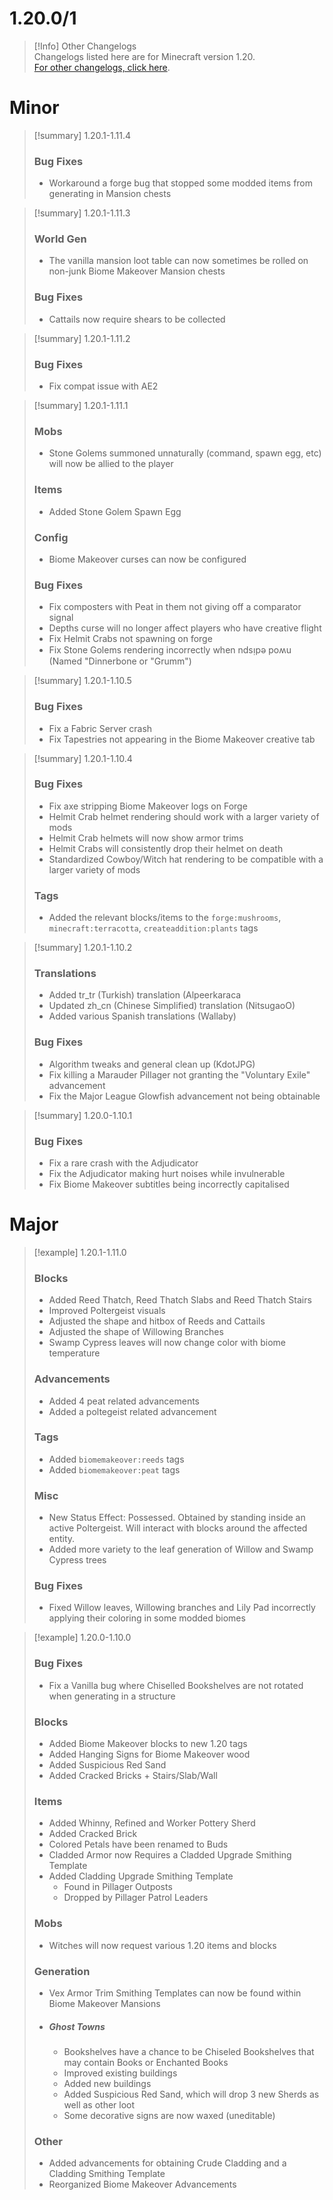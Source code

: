 # 1.20.0/1


> [!Info] Other Changelogs  
> Changelogs listed here are for Minecraft version 1.20.   
> [For other changelogs, click here](notes/changelog).

# Minor

> [!summary] 1.20.1-1.11.4
>
>### Bug Fixes
>- Workaround a forge bug that stopped some modded items from generating in Mansion chests

> [!summary] 1.20.1-1.11.3
>
>### World Gen
>- The vanilla mansion loot table can now sometimes be rolled on non-junk Biome Makeover Mansion chests
>### Bug Fixes
>- Cattails now require shears to be collected

> [!summary] 1.20.1-1.11.2
>
>### Bug Fixes
>- Fix compat issue with AE2


> [!summary] 1.20.1-1.11.1
>### Mobs
>- Stone Golems summoned unnaturally (command, spawn egg, etc) will now be allied to the player
>
>### Items
>- Added Stone Golem Spawn Egg
>
>### Config
>- Biome Makeover curses can now be configured
>
>### Bug Fixes
>- Fix composters with Peat in them not giving off a comparator signal
>- Depths curse will no longer affect players who have creative flight
>- Fix Helmit Crabs not spawning on forge
>- Fix Stone Golems rendering incorrectly when ndsᴉpǝ poʍu (Named "Dinnerbone or "Grumm")

> [!summary] 1.20.1-1.10.5
>### Bug Fixes
>- Fix a Fabric Server crash
>- Fix Tapestries not appearing in the Biome Makeover creative tab


> [!summary] 1.20.1-1.10.4
>### Bug Fixes
>- Fix axe stripping Biome Makeover logs on Forge
>- Helmit Crab helmet rendering should work with a larger variety of mods
>- Helmit Crab helmets will now show armor trims
>- Helmit Crabs will consistently drop their helmet on death
>- Standardized Cowboy/Witch hat rendering to be compatible with a larger variety of mods
>
>### Tags
>- Added the relevant blocks/items to the `forge:mushrooms`, `minecraft:terracotta`, `createaddition:plants` tags

> [!summary] 1.20.1-1.10.2
>### Translations
> - Added tr_tr (Turkish) translation (Alpeerkaraca 
> - Updated zh_cn (Chinese Simplified) translation (NitsugaoO)
> - Added various Spanish translations (Wallaby)
>
>### Bug Fixes
> - Algorithm tweaks and general clean up (KdotJPG)
> - Fix killing a Marauder Pillager not granting the "Voluntary Exile" advancement
> - Fix the Major League Glowfish advancement not being obtainable


> [!summary] 1.20.0-1.10.1
>### Bug Fixes
>- Fix a rare crash with the Adjudicator
>- Fix the Adjudicator making hurt noises while invulnerable
>- Fix Biome Makeover subtitles being incorrectly capitalised

# Major

>[!example] 1.20.1-1.11.0
>
>### Blocks
>- Added Reed Thatch, Reed Thatch Slabs and Reed Thatch Stairs
>- Improved Poltergeist visuals
>- Adjusted the shape and hitbox of Reeds and Cattails
>- Adjusted the shape of Willowing Branches
>- Swamp Cypress leaves will now change color with biome temperature
>
>### Advancements
>- Added 4 peat related advancements
>- Added a poltegeist related advancement
>
> ### Tags
> - Added `biomemakeover:reeds` tags
> - Added `biomemakeover:peat` tags
>
>### Misc
>- New Status Effect: Possessed. Obtained by standing inside an active Poltergeist. Will interact with blocks around the affected entity.
> - Added more variety to the leaf generation of Willow and Swamp Cypress trees
>
> ### Bug Fixes
> - Fixed Willow leaves, Willowing branches and Lily Pad incorrectly applying their coloring in some modded biomes

>[!example] 1.20.0-1.10.0
> ### Bug Fixes
> - Fix a Vanilla bug where Chiselled Bookshelves are not rotated when generating in a structure
> 
>### Blocks
>- Added Biome Makeover blocks to new 1.20 tags
>- Added Hanging Signs for Biome Makeover wood
>- Added Suspicious Red Sand
>- Added Cracked Bricks + Stairs/Slab/Wall
> ### Items
>- Added Whinny, Refined and Worker Pottery Sherd
>- Added Cracked Brick
>- Colored Petals have been renamed to Buds
>- Cladded Armor now Requires a Cladded Upgrade Smithing Template
>- Added Cladding Upgrade Smithing Template
>	- Found in Pillager Outposts
>	- Dropped by Pillager Patrol Leaders
>### Mobs
>- Witches will now request various 1.20 items and blocks
>
>### Generation
>- Vex Armor Trim Smithing Templates can now be found within Biome Makeover Mansions
>- ##### Ghost Towns
>	- Bookshelves have a chance to be Chiseled Bookshelves that may contain Books or Enchanted Books
>	- Improved existing buildings
>	- Added new buildings
>	- Added Suspicious Red Sand, which will drop 3 new Sherds as well as other loot
>	- Some decorative signs are now waxed (uneditable)
>### Other
>- Added advancements for obtaining Crude Cladding and a Cladding Smithing Template
>- Reorganized Biome Makeover Advancements

